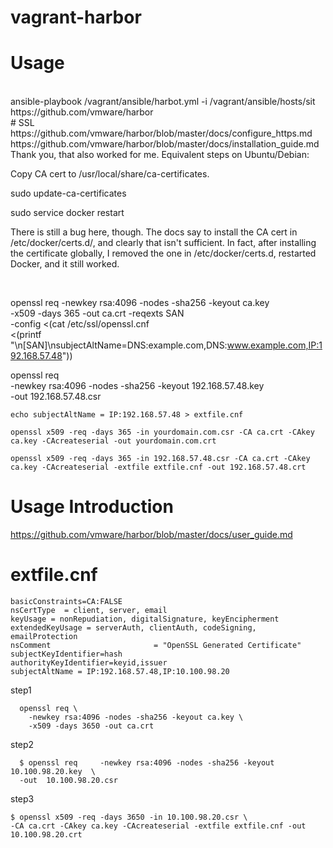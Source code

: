 # vagrant-harbor
Usage
========================

<br/>
ansible-playbook  /vagrant/ansible/harbot.yml  -i /vagrant/ansible/hosts/sit
<br/>
https://github.com/vmware/harbor
<br/>
# SSL
https://github.com/vmware/harbor/blob/master/docs/configure_https.md
<br/>
https://github.com/vmware/harbor/blob/master/docs/installation_guide.md


<br/>
Thank you, that also worked for me. Equivalent steps on Ubuntu/Debian:

Copy CA cert to /usr/local/share/ca-certificates.

sudo update-ca-certificates

sudo service docker restart


There is still a bug here, though. The docs say to install the CA cert in /etc/docker/certs.d/<registry>, and clearly that isn't sufficient. In fact, after installing the certificate globally, I removed the one in /etc/docker/certs.d, restarted Docker, and it still worked.

<br>

 openssl req     -newkey rsa:4096 -nodes -sha256 -keyout ca.key  \
    -x509 -days 365 -out ca.crt     -reqexts SAN   \
      -config <(cat /etc/ssl/openssl.cnf \
   <(printf "\n[SAN]\nsubjectAltName=DNS:example.com,DNS:www.example.com,IP:192.168.57.48")) 



 openssl req \
    -newkey rsa:4096 -nodes -sha256 -keyout 192.168.57.48.key \
    -out 192.168.57.48.csr


    echo subjectAltName = IP:192.168.57.48 > extfile.cnf

    openssl x509 -req -days 365 -in yourdomain.com.csr -CA ca.crt -CAkey ca.key -CAcreateserial -out yourdomain.com.crt

    openssl x509 -req -days 365 -in 192.168.57.48.csr -CA ca.crt -CAkey ca.key -CAcreateserial -extfile extfile.cnf -out 192.168.57.48.crt

Usage Introduction
====
https://github.com/vmware/harbor/blob/master/docs/user_guide.md

extfile.cnf
===
```
basicConstraints=CA:FALSE
nsCertType  = client, server, email
keyUsage = nonRepudiation, digitalSignature, keyEncipherment
extendedKeyUsage = serverAuth, clientAuth, codeSigning, emailProtection
nsComment                       = "OpenSSL Generated Certificate"
subjectKeyIdentifier=hash
authorityKeyIdentifier=keyid,issuer
subjectAltName = IP:192.168.57.48,IP:10.100.98.20
```

step1
<br/>
```
  openssl req \
    -newkey rsa:4096 -nodes -sha256 -keyout ca.key \
    -x509 -days 3650 -out ca.crt
```

step2
<br/>
```
  $ openssl req     -newkey rsa:4096 -nodes -sha256 -keyout 10.100.98.20.key  \
  -out  10.100.98.20.csr

```
step3
<br/>
```
$ openssl x509 -req -days 3650 -in 10.100.98.20.csr \
-CA ca.crt -CAkey ca.key -CAcreateserial -extfile extfile.cnf -out 10.100.98.20.crt

```
